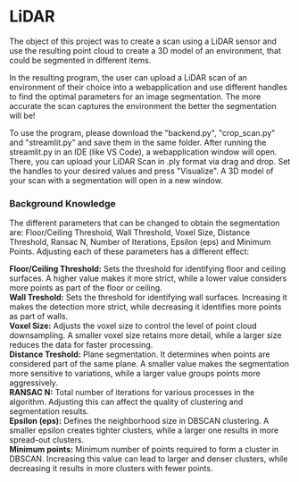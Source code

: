 # LiDAR

The object of this project was to create a scan using a LiDAR sensor and use the resulting point cloud to create a 3D model of an environment, that could be segmented in different items.

In the resulting program, the user can upload a LiDAR scan of an environment of their choice into a webapplication and use different handles to find the optimal parameters for an image segmentation. The more accurate the scan captures the environment the better the segmentation will be!

To use the program, please download the "backend.py", "crop_scan.py" and "streamlit.py" and save them in the same folder. After running the streamlit.py in an IDE (like VS Code), a webapplication window will open. There, you can upload your LiDAR Scan in .ply format via drag and drop. Set the handles to your desired values and press "Visualize". A 3D model of your scan with a segmentation will open in a new window.  


### Background Knowledge
The different parameters that can be changed to obtain the segmentation are: Floor/Ceiling Threshold, Wall Threshold, Voxel Size, Distance Threshold, Ransac N, Number of Iterations, Epsilon (eps) and Minimum Points. Adjusting each of these parameters has a different effect:    

**Floor/Ceiling Threshold:** Sets the threshold for identifying floor and ceiling surfaces. A higher value makes it more strict, while a lower value considers more points as part of the floor or ceiling.  
**Wall Treshold:** Sets the threshold for identifying wall surfaces. Increasing it makes the detection more strict, while decreasing it identifies more points as part of walls.  
**Voxel Size:** Adjusts the voxel size to control the level of point cloud downsampling. A smaller voxel size retains more detail, while a larger size reduces the data for faster processing.  
**Distance Treshold:** Plane segmentation. It determines when points are considered part of the same plane. A smaller value makes the segmentation more sensitive to variations, while a larger value groups points more aggressively.  
**RANSAC N:** Total number of iterations for various processes in the algorithm. Adjusting this can affect the quality of clustering and segmentation results.  
**Epsilon (eps):** Defines the neighborhood size in DBSCAN clustering. A smaller epsilon creates tighter clusters, while a larger one results in more spread-out clusters.  
**Minimum points:** Minimum number of points required to form a cluster in DBSCAN. Increasing this value can lead to larger and denser clusters, while decreasing it results in more clusters with fewer points.
